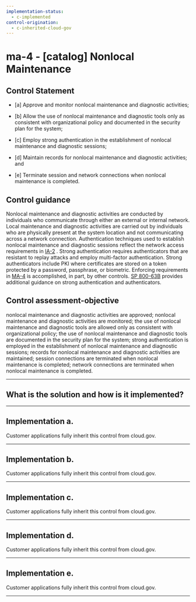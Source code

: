 ```yaml
---
implementation-status:
  - c-implemented
control-origination:
  - c-inherited-cloud-gov
---
```


# ma-4 - \[catalog\] Nonlocal Maintenance

## Control Statement

- \[a\] Approve and monitor nonlocal maintenance and diagnostic activities;

- \[b\] Allow the use of nonlocal maintenance and diagnostic tools only as consistent with organizational policy and documented in the security plan for the system;

- \[c\] Employ strong authentication in the establishment of nonlocal maintenance and diagnostic sessions;

- \[d\] Maintain records for nonlocal maintenance and diagnostic activities; and

- \[e\] Terminate session and network connections when nonlocal maintenance is completed.

## Control guidance

Nonlocal maintenance and diagnostic activities are conducted by individuals who communicate through either an external or internal network. Local maintenance and diagnostic activities are carried out by individuals who are physically present at the system location and not communicating across a network connection. Authentication techniques used to establish nonlocal maintenance and diagnostic sessions reflect the network access requirements in [IA-2](#ia-2) . Strong authentication requires authenticators that are resistant to replay attacks and employ multi-factor authentication. Strong authenticators include PKI where certificates are stored on a token protected by a password, passphrase, or biometric. Enforcing requirements in [MA-4](#ma-4) is accomplished, in part, by other controls. [SP 800-63B](#e59c5a7c-8b1f-49ca-8de0-6ee0882180ce) provides additional guidance on strong authentication and authenticators.

## Control assessment-objective

nonlocal maintenance and diagnostic activities are approved;
nonlocal maintenance and diagnostic activities are monitored;
the use of nonlocal maintenance and diagnostic tools are allowed only as consistent with organizational policy;
the use of nonlocal maintenance and diagnostic tools are documented in the security plan for the system;
strong authentication is employed in the establishment of nonlocal maintenance and diagnostic sessions;
records for nonlocal maintenance and diagnostic activities are maintained;
session connections are terminated when nonlocal maintenance is completed;
network connections are terminated when nonlocal maintenance is completed.

______________________________________________________________________

## What is the solution and how is it implemented?

<!-- Please leave this section blank and enter implementation details in the parts below. -->

______________________________________________________________________

## Implementation a.

Customer applications fully inherit this control from cloud.gov.

______________________________________________________________________

## Implementation b.

Customer applications fully inherit this control from cloud.gov.

______________________________________________________________________

## Implementation c.

Customer applications fully inherit this control from cloud.gov.

______________________________________________________________________

## Implementation d.

Customer applications fully inherit this control from cloud.gov.

______________________________________________________________________

## Implementation e.

Customer applications fully inherit this control from cloud.gov.

______________________________________________________________________
